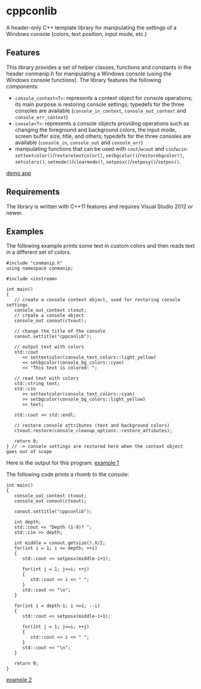 # cppconlib
A header-only C++ template library for manipulating the settings of a Windows console (colors, text position, input mode, etc.)

## Features
This library provides a set of helper classes, functions and constants in the header conmanip.h for manipulating a Windows console (using the Windows console functions). The library features the following components:
* `console_context<T>`: represents a context object for console operations; its main purpose is restoring console settings; typedefs for the three consoles are available (`console_in_context`, `console_out_context` and` console_err_context`)
* `console<T>`: represents a console objects providing operations such as changing the foreground and background colors, the input mode, screen buffer size, title, and others; typedefs for the three consoles are available (`console_in`, `console_out` and `console_err`)
* manipulating functions that can be used with `cout`/`wcout` and `cin`/`wcin`: `settextcolor()`/`restoretextcolor()`, `setbgcolor()`/`restorebgcolor()`, `setcolors()`, `setmode()`/`clearmode()`, `setposx()`/`setposy()`/`setpos()`.

[demo app](docs/cppconlib1.png)

## Requirements
The library is written with C++11 features and requires Visual Studio 2012 or newer.

## Examples
The following example prints some text in custom colors and then reads text in a different set of colors.

```
#include "conmanip.h"
using namespace conmanip;

#include <iostream>

int main()
{
   // create a console context object, used for restoring console settings
   console_out_context ctxout;
   // create a console object
   console_out conout(ctxout);

   // change the title of the console
   conout.settitle("cppconlib");

   // output text with colors
   std::cout 
      << settextcolor(console_text_colors::light_yellow)
      << setbgcolor(console_bg_colors::cyan)
      << "This text is colored: ";

   // read text with colors
   std::string text;
   std::cin 
      >> settextcolor(console_text_colors::cyan)
      >> setbgcolor(console_bg_colors::light_yellow)
      >> text;

   std::cout << std::endl;

   // restore console attributes (text and background colors)
   ctxout.restore(console_cleanup_options::restore_attibutes);

   return 0;
} // -> console settings are restored here when the context object goes out of scope
```
Here is the output for this program.
[example 1](docs/cppconlib2.png)

The following code prints a rhomb to the console:
```
int main()
{
   console_out_context ctxout;
   console_out conout(ctxout);

   conout.settitle("cppconlib");

   int depth;
   std::cout << "Depth (1-9)? ";
   std::cin >> depth;

   int middle = conout.getsize().X/2;
   for(int i = 1; i <= depth; ++i)
   {
      std::cout << setposx(middle-i+1);

      for(int j = 1; j<=i; ++j)
      {
         std::cout << i << " ";
      }
      std::cout << "\n";
   }

   for(int i = depth-1; i >=1; --i)
   {
      std::cout << setposx(middle-i+1);

      for(int j = 1; j<=i; ++j)
      {
         std::cout << i << " ";
      }
      std::cout << "\n";
   }

   return 0;
}
```
[example 2](docs/cppconlib3.png)
